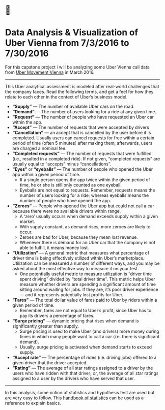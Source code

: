 # 🚙

# Data Analysis & Visualization of Uber Vienna from 7/3/2016 to 7/30/2016

For this capstone project i will be analyzing some Uber Vienna call data from [Uber Movement Vienna](https://www.uber.com/en-ID/cities/vienna/) in March 2016. 
____
This Uber analytical assessment is modeled after real-world challenges that the company faces. Read the following terms, and get a feel for how they relate to each other in the context of Uber’s business model. 
* **“Supply”** — The number of available Uber cars on the road.
* **“Demand”** — The number of users looking for a ride at any given time.
* **“Request”** — The number of people who have requested an Uber car within the app.
* **“Accept”** — The number of requests that were accepted by drivers
* **“Cancellation”** — an accept that is cancelled by the user before it is completed. Usually users can cancel requests for free within a certain period of time (often 5 minutes) after making them; afterwards, users are charged a nominal fee.
* **“Completed requests”** — The number of requests that were fulfilled (i.e., resulted in a completed ride). If not given, “completed requests” are usually equal to “accepts” minus “cancellations”.
* **“Eyes”** or **“eyeballs”** — The number of people who opened the Uber app within a given period of time.
    * If a single person opens the app twice within the given period of time, he or she is still only counted as one eyeball.
    * Eyeballs are not equal to requests. Remember, requests means the number of users looking for a ride; whereas eyeballs means the number of people who have opened the app.
* **“Zeroes”** — People who opened the Uber app but could not call a car because there were no available drivers within range.
    * A ‘zero’ usually occurs when demand exceeds supply within a given market.
    * With supply constant, as demand rises, more zeroes are likely to occur.
    * Zeroes are bad for Uber, because they mean lost revenue.
    * Whenever there is demand for an Uber car that the company is not able to fulfill, it means money lost.
* **“Utilization”** — A general metric that measures what percentage of driver time is being effectively utilized within Uber’s marketplace. Utilization can be measured a number of different ways, and you may be asked about the most effective way to measure it on your test.
    * One potentially useful metric to measure utilization is “driver time spent driving” divided by “total driver time”. This metric helps Uber measure whether drivers are spending a significant amount of time sitting around waiting for jobs. If they are, it’s poor driver experience — and it represents potentially lost profits for Uber.
* **“Fares”** — The total dollar value of fares paid to Uber by riders within a given period of time.
    * Remember, fares are not equal to Uber’s profit, since Uber has to pay its drivers a percentage of fares.
* **“Surge pricing”** — dynamic pricing that rises when demand is significantly greater than supply.
    * Surge pricing is used to make Uber (and drivers) more money during times in which many people want to call a car (i.e. there is significant demand).
    * Usually, surge pricing is activated when demand starts to exceed supply.
* **“Accept rate”** — The percentage of rides (i.e. driving jobs) offered to a given driver that the driver accepted.
* **“Rating”** — The average of all star ratings assigned to a driver by the users who have ridden with that driver; or, the average of all star ratings assigned to a user by the drivers who have served that user.
____
In this analysis, some notion of statistics and hypothesis test are used but are very easy to follow. This [handbook of statistics](http://www.biostathandbook.com/index.html) can be used as a reference to explain basics.

